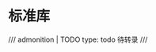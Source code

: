 <!--
SPDX-FileCopyrightText: 2021 Shuai Zhang

SPDX-License-Identifier: CC-BY-NC-ND-4.0
-->

# 标准库

/// admonition | TODO
    type: todo
待转录
///
